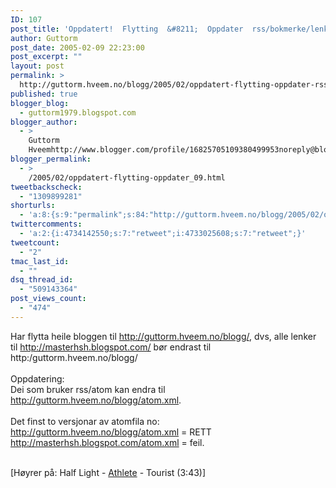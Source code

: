 ```yaml
---
ID: 107
post_title: 'Oppdatert!  Flytting  &#8211;  Oppdater  rss/bokmerke/lenker'
author: Guttorm
post_date: 2005-02-09 22:23:00
post_excerpt: ""
layout: post
permalink: >
  http://guttorm.hveem.no/blogg/2005/02/oppdatert-flytting-oppdater-rssbokmerkelenker/
published: true
blogger_blog:
  - guttorm1979.blogspot.com
blogger_author:
  - >
    Guttorm
    Hveemhttp://www.blogger.com/profile/16825705109380499953noreply@blogger.com
blogger_permalink:
  - >
    /2005/02/oppdatert-flytting-oppdater_09.html
tweetbackscheck:
  - "1309899281"
shorturls:
  - 'a:8:{s:9:"permalink";s:84:"http://guttorm.hveem.no/blogg/2005/02/oppdatert-flytting-oppdater-rssbokmerkelenker/";s:7:"tinyurl";s:25:"http://tinyurl.com/78uj7h";s:4:"isgd";s:17:"http://is.gd/gGmg";s:5:"bitly";s:18:"http://bit.ly/hgzH";s:5:"snipr";s:22:"http://snipr.com/agtm6";s:5:"snurl";s:22:"http://snurl.com/agtm6";s:7:"snipurl";s:24:"http://snipurl.com/agtm6";s:4:"trim";s:17:"http://tr.im/ba8m";}'
twittercomments:
  - 'a:2:{i:4734142550;s:7:"retweet";i:4733025608;s:7:"retweet";}'
tweetcount:
  - "2"
tmac_last_id:
  - ""
dsq_thread_id:
  - "509143364"
post_views_count:
  - "474"
---
```

Har flytta heile bloggen til <a href="http://guttorm.hveem.no/blogg/">http://guttorm.hveem.no/blogg/</a>, dvs, alle lenker til http://masterhsh.blogspot.com/  b&oslash;r endrast til http:/guttorm.hveem.no/blogg/<br /><br />Oppdatering:<br />Dei som bruker rss/atom kan endra til <a href="http://guttorm.hveem.no/blogg/atom.xml">http://guttorm.hveem.no/blogg/atom.xml</a>. <br /> <br />Det finst to versjonar av atomfila no:<br />http://guttorm.hveem.no/blogg/atom.xml = RETT<br />http://masterhsh.blogspot.com/atom.xml = feil. <br /><br /><div class="media">[H&oslash;yrer p&aring;: Half Light - <a href="http://www.windowsmedia.com/mg/search.asp?srch=Athlete">Athlete</a> - Tourist (3:43)]</div>